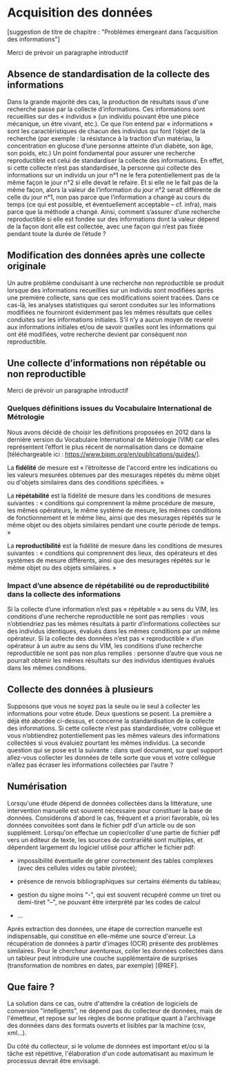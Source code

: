 # Acquisition des données

[suggestion de titre de chapitre : "Problèmes émergeant dans l’acquisition des informations"]

Merci de prévoir un paragraphe introductif

## Absence de standardisation de la collecte des informations
Dans la grande majorité des cas, la production de résultats issus d'une recherche passe par la collecte d’informations. Ces informations sont recueillies sur des « individus » (un individu pouvant être une pièce mécanique, un être vivant, etc.). Ce que l’on entend par « informations » sont les caractéristiques de chacun des individus qui font l’objet de la recherche (par exemple : la résistance à la traction d’un matériau, la concentration en glucose d’une personne atteinte d’un diabète, son âge, son poids, etc.) Un point fondamental pour assurer une recherche reproductible est celui de standardiser la collecte des informations. En effet, si cette collecte n’est pas standardisée, la personne qui collecte des informations sur un individu un jour n°1 ne le fera potentiellement pas de la même façon le jour n°2 si elle devait le refaire. Et si elle ne le fait pas de la même façon, alors la valeur de l’information du jour n°2 serait différente de celle du jour n°1, non pas parce que l’information a changé au cours du temps (ce qui est possible, et éventuellement acceptable – cf. infra), mais parce que la méthode a changé. Ainsi, comment s’assurer d’une recherche reproductible si elle est fondée sur des informations dont la valeur dépend de la façon dont elle est collectée, avec une façon qui n’est pas fixée pendant toute la durée de l’étude ? 
## Modification des données après une collecte originale
Un autre problème conduisant à une recherche non reproductible se produit lorsque des informations recueillies sur un individu sont modifiées après une première collecte, sans que ces modifications soient tracées. Dans ce cas-là, les analyses statistiques qui seront conduites sur les informations modifiées ne fourniront évidemment pas les mêmes résultats que celles conduites sur les informations initiales. S’il n’y a aucun moyen de revenir aux informations initiales et/ou de savoir quelles sont les informations qui ont été modifiées, votre recherche devient par conséquent non reproductible.
## Une collecte d’informations non répétable ou non reproductible

Merci de prévoir un paragraphe introductif

### Quelques définitions issues du Vocabulaire International de Métrologie
Nous avons décidé de choisir les définitions proposées en 2012 dans la dernière version du Vocabulaire International de Métrologie (VIM) car elles représentent l’effort le plus récent de normalisation dans ce domaine [téléchargeable ici : https://www.bipm.org/en/publications/guides/].

La **fidélité** de mesure est « l’étroitesse de l'accord entre les indications ou les valeurs mesurées obtenues par des mesurages répétés du même objet ou d'objets similaires dans des conditions spécifiées. »

La **répétabilité** est la fidélité de mesure dans les conditions de mesures suivantes : « conditions qui comprennent la même procédure de mesure, les mêmes opérateurs, le même système de mesure, les mêmes conditions de fonctionnement et le même lieu, ainsi que des mesurages répétés sur le même objet ou des objets similaires pendant une courte période de temps. »

La **reproductibilité** est la fidélité de mesure dans les conditions de mesures suivantes : « conditions qui comprennent des lieux, des opérateurs et des systèmes de mesure différents, ainsi que des mesurages répétés sur le même objet ou des objets similaires. »
### Impact d’une absence de répétabilité ou de reproductibilité dans la collecte des informations
Si la collecte d’une information n’est pas « répétable » au sens du VIM, les conditions d’une recherche reproductible ne sont pas remplies : vous n’obtiendriez pas les mêmes résultats à partir d’informations collectées sur des individus identiques, évalués dans les mêmes conditions par un même opérateur. Si la collecte des données n’est pas « reproductible » d’un opérateur à un autre au sens du VIM, les conditions d’une recherche reproductible ne sont pas non plus remplies : personne d’autre que vous ne pourrait obtenir les mêmes résultats sur des individus identiques évalués dans les mêmes conditions.
## Collecte des données à plusieurs
Supposons que vous ne soyez pas la seule ou le seul à collecter les informations pour votre étude. Deux questions se posent. La première a déjà été abordée ci-dessus, et concerne la standardisation de la collecte des informations. Si cette collecte n’est pas standardisée, votre collègue et vous n’obtiendrez potentiellement pas les mêmes valeurs des informations collectées si vous évaluiez pourtant les mêmes individus. La seconde question qui se pose est la suivante : dans quel document, sur quel support allez-vous collecter les données de telle sorte que vous et votre collègue n’allez pas écraser les informations collectées par l’autre ?



## Numérisation

Lorsqu'une étude dépend de données collectées dans la littérature,
une intervention manuelle est souvent nécessaire pour constituer
la base de données. 
Considérons d'abord le cas, fréquent et a priori favorable, 
où les données convoitées sont dans le fichier pdf d'un article 
ou de son supplément. 
Lorsqu'on effectue un copier/coller d'une partie de fichier pdf 
vers un éditeur de texte, les sources de contrariété sont multiples, 
et dépendent largement du logiciel utilisé pour afficher le fichier pdf:

* impossibilité éventuelle de gérer correctement des tables complexes 
(avec des cellules vides ou table pivotée);

* présence de renvois bibliographiques sur certains éléments du tableau;

* gestion du signe moins "-", qui est souvent récupéré comme un tiret 
ou demi-tiret "–", ne pouvant être interprété par les codes de calcul

* ...

Aprés extraction des données, une étape de correction manuelle
est indispensable, qui constitue en elle-même une source d'erreur.
La récupération de données à partir d'images (OCR) présente des 
problèmes similaires.
Pour le chercheur aventureux, coller les données collectées
dans un tableur peut introduire une couche supplémentaire
de surprises (transformation de nombres en dates, par exemple) [@REF].

## Que faire ?

La solution dans ce cas, outre d'attendre la création de logiciels de conversion
"intelligents", ne dépend pas du collecteur de données, mais de l'émetteur,
et repose sur les règles de bonne pratique quant à l'archivage
des données dans des formats ouverts et lisibles par la machine 
(csv, xml...).

Du côté du collecteur, si le volume de données est important
et/ou si la tâche est répétitive, l'élaboration d'un code 
automatisant au maximum le processus
devrait être envisagé.


